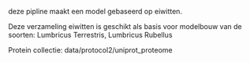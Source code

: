
deze pipline maakt een model gebaseerd op eiwitten.

Deze verzameling eiwitten is geschikt 
als basis voor modelbouw van de soorten: Lumbricus Terrestris, Lumbricus Rubellus

Protein collectie:
data/protocol2/uniprot_proteome